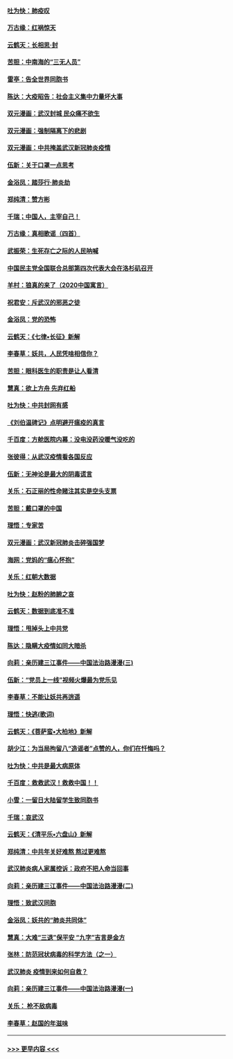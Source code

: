 #### [吐为快：肺疫叹](../pages/nsc993/n11864027.md?t=02130122) 
#### [万古缘：红祸惊天](../pages/nsc993/n11864079.md?t=02130122) 
#### [云鹤天：长相思‧封](../pages/nsc993/n11864006.md?t=02130122) 
#### [苦胆：中南海的“三无人员”](../pages/nsc993/n11862997.md?t=02130122) 
#### [雷亭：告全世界同胞书](../pages/nsc993/n11862572.md?t=02130122) 
#### [陈达：大疫昭告：社会主义集中力量坏大事](../pages/nsc993/n11859419.md?t=02130122) 
#### [双元漫画：武汉封城 民众痛不欲生](../pages/nsc993/n11859287.md?t=02130122) 
#### [双元漫画：强制隔离下的悲剧](../pages/nsc993/n11859244.md?t=02130122) 
#### [双元漫画：中共掩盖武汉新冠肺炎疫情](../pages/nsc993/n11858249.md?t=02130122) 
#### [伍新：关于口罩一点思考](../pages/nsc993/n11859195.md?t=02130122) 
#### [金浴凤：踏莎行‧肺炎劫](../pages/nsc993/n11858227.md?t=02130122) 
#### [郑纯清：赞方彬](../pages/nsc993/n11856803.md?t=02130122) 
#### [千瑞；中国人，主宰自己！](../pages/nsc993/n11856793.md?t=02130122) 
#### [万古缘：真相歌谣（四首）](../pages/nsc993/n11856263.md?t=02130122) 
#### [武振荣：生死存亡之际的人民呐喊](../pages/nsc993/n11856256.md?t=02130122) 
#### [中国民主党全国联合总部第四次代表大会在洛杉矶召开](../pages/nsc993/n11856344.md?t=02130122) 
#### [羊村：狼真的来了（2020中国寓言）](../pages/nsc993/n11856229.md?t=02130122) 
#### [祝君安：斥武汉的邪恶之徒](../pages/nsc993/n11855861.md?t=02130122) 
#### [金浴凤：党的恐怖](../pages/nsc993/n11855849.md?t=02130122) 
#### [云鹤天：《七律▪长征》新解](../pages/nsc993/n11855479.md?t=02130122) 
#### [李春草：妖共，人民凭啥相信你？](../pages/nsc993/n11855196.md?t=02130122) 
#### [苦胆：眼科医生的职责是让人看清](../pages/nsc993/n11853840.md?t=02130122) 
#### [慧真：欲上方舟 先弃红船](../pages/nsc993/n11853483.md?t=02130122) 
#### [吐为快：中共封网有感](../pages/nsc993/n11852575.md?t=02130122) 
#### [《刘伯温碑记》点明避开瘟疫的真言](../pages/nsc993/n11852128.md?t=02130122) 
#### [千百度：方舱医院内幕：没电没药没暖气没吃的](../pages/nsc993/n11850211.md?t=02130122) 
#### [张彼得：从武汉疫情看各国反应](../pages/nsc993/n11850102.md?t=02130122) 
#### [伍新：无神论是最大的阴毒谎言](../pages/nsc993/n11846129.md?t=02130122) 
#### [关乐：石正丽的性命赌注其实是空头支票](../pages/nsc993/n11846109.md?t=02130122) 
#### [苦胆：戴口罩的中国](../pages/nsc993/n11845576.md?t=02130122) 
#### [理悟：专家苦](../pages/nsc993/n11845564.md?t=02130122) 
#### [双元漫画：武汉新冠肺炎击碎强国梦](../pages/nsc993/n11843320.md?t=02130122) 
#### [海网：党妈的“瘟心怀抱”](../pages/nsc993/n11840740.md?t=02130122) 
#### [关乐：红朝大数据](../pages/nsc993/n11840675.md?t=02130122) 
#### [吐为快：赵粉的肺腑之哀](../pages/nsc993/n11840618.md?t=02130122) 
#### [云鹤天：数据到底准不准](../pages/nsc993/n11840325.md?t=02130122) 
#### [理悟：甩掉头上中共党](../pages/nsc993/n11838826.md?t=02130122) 
#### [陈达：隐瞒大疫情如同大暗杀](../pages/nsc993/n11838771.md?t=02130122) 
#### [向莉：亲历建三江事件——中国法治路漫漫(三)](../pages/nsc993/n11831825.md?t=02130122) 
#### [伍新：“党员上一线”视频火爆最为党乐见](../pages/nsc993/n11838200.md?t=02130122) 
#### [李春草：不能让妖共再逍遥](../pages/nsc993/n11838102.md?t=02130122) 
#### [理悟：快逃(歌词)](../pages/nsc993/n11838083.md?t=02130122) 
#### [云鹤天：《菩萨蛮▪大柏地》新解](../pages/nsc993/n11838059.md?t=02130122) 
#### [胡少江：为当局拘留八“造谣者”点赞的人，你们在忏悔吗？](../pages/nsc993/n11836801.md?t=02130122) 
#### [吐为快：中共是最大病原体](../pages/nsc993/n11836748.md?t=02130122) 
#### [千百度：救救武汉！救救中国！！](../pages/nsc993/n11836145.md?t=02130122) 
#### [小雪：一留日大陆留学生致同胞书](../pages/nsc993/n11834624.md?t=02130122) 
#### [千瑞：哀武汉](../pages/nsc993/n11833647.md?t=02130122) 
#### [云鹤天：《清平乐▪六盘山》新解](../pages/nsc993/n11833611.md?t=02130122) 
#### [郑纯清：中共年关好难熬 熬过更难熬](../pages/nsc993/n11833489.md?t=02130122) 
#### [武汉肺炎病人家属控诉：政府不把人命当回事](../pages/nsc993/n11833205.md?t=02130122) 
#### [向莉：亲历建三江事件——中国法治路漫漫(二)](../pages/nsc993/n11829102.md?t=02130122) 
#### [理悟：致武汉同胞](../pages/nsc993/n11831522.md?t=02130122) 
#### [金浴凤：妖共的“肺炎共同体”](../pages/nsc993/n11829448.md?t=02130122) 
#### [慧真：大难“三退”保平安 “九字”吉言是金方](../pages/nsc993/n11829501.md?t=02130122) 
#### [张林：防范冠状病毒的科学方法（之一）](../pages/nsc993/n11828618.md?t=02130122) 
#### [武汉肺炎 疫情到来如何自救？](../pages/nsc993/n11827632.md?t=02130122) 
#### [向莉：亲历建三江事件——中国法治路漫漫(一)](../pages/nsc993/n11827190.md?t=02130122) 
#### [关乐： 枪不敌病毒](../pages/nsc993/n11826746.md?t=02130122) 
#### [李春草：赵国的年滋味](../pages/nsc993/n11826321.md?t=02130122) 

----
#### [ >>> 更早内容 <<< ](../indexes/nsc993-earlier.md)

